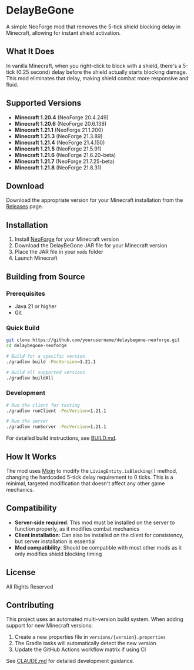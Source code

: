 # DelayBeGone

A simple NeoForge mod that removes the 5-tick shield blocking delay in Minecraft, allowing for instant shield activation.

## What It Does

In vanilla Minecraft, when you right-click to block with a shield, there's a 5-tick (0.25 second) delay before the shield actually starts blocking damage. This mod eliminates that delay, making shield combat more responsive and fluid.

## Supported Versions

- **Minecraft 1.20.4** (NeoForge 20.4.249)
- **Minecraft 1.20.6** (NeoForge 20.6.138)
- **Minecraft 1.21.1** (NeoForge 21.1.200)
- **Minecraft 1.21.3** (NeoForge 21.3.89)
- **Minecraft 1.21.4** (NeoForge 21.4.150)
- **Minecraft 1.21.5** (NeoForge 21.5.91)
- **Minecraft 1.21.6** (NeoForge 21.6.20-beta)
- **Minecraft 1.21.7** (NeoForge 21.7.25-beta)
- **Minecraft 1.21.8** (NeoForge 21.8.31)

## Download

Download the appropriate version for your Minecraft installation from the [Releases](../../releases) page.

## Installation

1. Install [NeoForge](https://neoforged.net/) for your Minecraft version
2. Download the DelayBeGone JAR file for your Minecraft version
3. Place the JAR file in your `mods` folder
4. Launch Minecraft

## Building from Source

### Prerequisites
- Java 21 or higher
- Git

### Quick Build
```bash
git clone https://github.com/yourusername/delaybegone-neoforge.git
cd delaybegone-neoforge

# Build for a specific version
./gradlew build -PmcVersion=1.21.1

# Build all supported versions
./gradlew buildAll
```

### Development
```bash
# Run the client for testing
./gradlew runClient -PmcVersion=1.21.1

# Run the server
./gradlew runServer -PmcVersion=1.21.1
```

For detailed build instructions, see [BUILD.md](BUILD.md).

## How It Works

The mod uses [Mixin](https://github.com/SpongePowered/Mixin) to modify the `LivingEntity.isBlocking()` method, changing the hardcoded 5-tick delay requirement to 0 ticks. This is a minimal, targeted modification that doesn't affect any other game mechanics.

## Compatibility

- **Server-side required**: This mod must be installed on the server to function properly, as it modifies combat mechanics
- **Client installation**: Can also be installed on the client for consistency, but server installation is essential
- **Mod compatibility**: Should be compatible with most other mods as it only modifies shield blocking timing

## License

All Rights Reserved

## Contributing

This project uses an automated multi-version build system. When adding support for new Minecraft versions:

1. Create a new properties file in `versions/{version}.properties`
2. The Gradle tasks will automatically detect the new version
3. Update the GitHub Actions workflow matrix if using CI

See [CLAUDE.md](CLAUDE.md) for detailed development guidance.